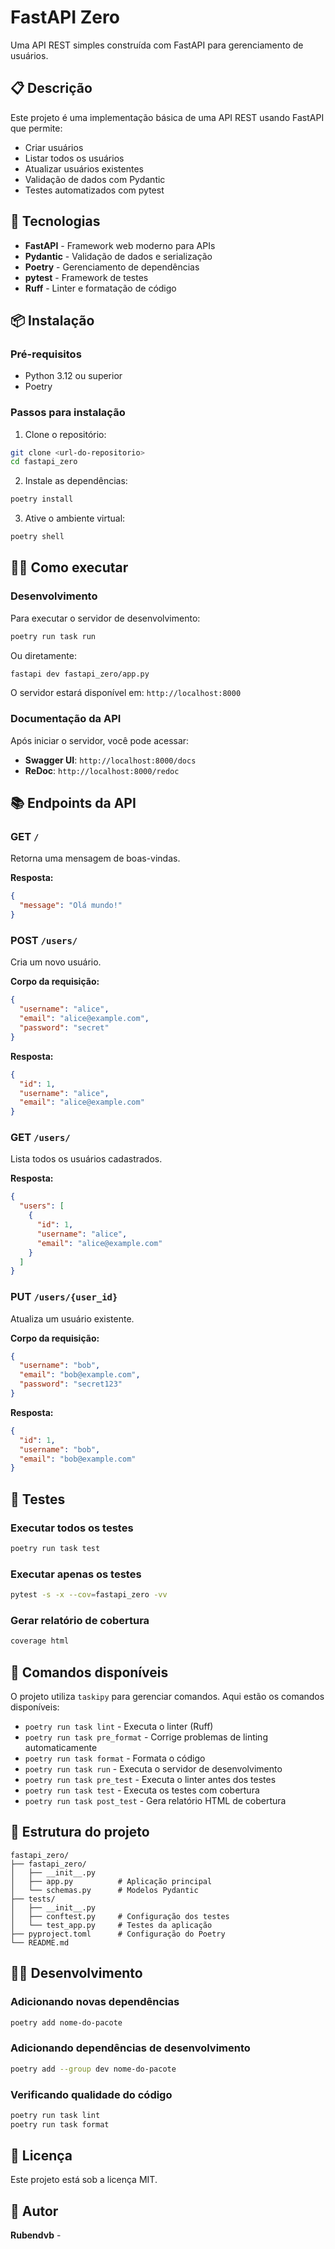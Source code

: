 # FastAPI Zero

Uma API REST simples construída com FastAPI para gerenciamento de usuários.

## 📋 Descrição

Este projeto é uma implementação básica de uma API REST usando FastAPI que permite:

- Criar usuários
- Listar todos os usuários
- Atualizar usuários existentes
- Validação de dados com Pydantic
- Testes automatizados com pytest

## 🚀 Tecnologias

- **FastAPI** - Framework web moderno para APIs
- **Pydantic** - Validação de dados e serialização
- **Poetry** - Gerenciamento de dependências
- **pytest** - Framework de testes
- **Ruff** - Linter e formatação de código

## 📦 Instalação

### Pré-requisitos

- Python 3.12 ou superior
- Poetry

### Passos para instalação

1. Clone o repositório:

```bash
git clone <url-do-repositorio>
cd fastapi_zero
```

2. Instale as dependências:

```bash
poetry install
```

3. Ative o ambiente virtual:

```bash
poetry shell
```

## 🏃‍♂️ Como executar

### Desenvolvimento

Para executar o servidor de desenvolvimento:

```bash
poetry run task run
```

Ou diretamente:

```bash
fastapi dev fastapi_zero/app.py
```

O servidor estará disponível em: `http://localhost:8000`

### Documentação da API

Após iniciar o servidor, você pode acessar:

- **Swagger UI**: `http://localhost:8000/docs`
- **ReDoc**: `http://localhost:8000/redoc`

## 📚 Endpoints da API

### GET `/`

Retorna uma mensagem de boas-vindas.

**Resposta:**

```json
{
  "message": "Olá mundo!"
}
```

### POST `/users/`

Cria um novo usuário.

**Corpo da requisição:**

```json
{
  "username": "alice",
  "email": "alice@example.com",
  "password": "secret"
}
```

**Resposta:**

```json
{
  "id": 1,
  "username": "alice",
  "email": "alice@example.com"
}
```

### GET `/users/`

Lista todos os usuários cadastrados.

**Resposta:**

```json
{
  "users": [
    {
      "id": 1,
      "username": "alice",
      "email": "alice@example.com"
    }
  ]
}
```

### PUT `/users/{user_id}`

Atualiza um usuário existente.

**Corpo da requisição:**

```json
{
  "username": "bob",
  "email": "bob@example.com",
  "password": "secret123"
}
```

**Resposta:**

```json
{
  "id": 1,
  "username": "bob",
  "email": "bob@example.com"
}
```

## 🧪 Testes

### Executar todos os testes

```bash
poetry run task test
```

### Executar apenas os testes

```bash
pytest -s -x --cov=fastapi_zero -vv
```

### Gerar relatório de cobertura

```bash
coverage html
```

## 🔧 Comandos disponíveis

O projeto utiliza `taskipy` para gerenciar comandos. Aqui estão os comandos disponíveis:

- `poetry run task lint` - Executa o linter (Ruff)
- `poetry run task pre_format` - Corrige problemas de linting automaticamente
- `poetry run task format` - Formata o código
- `poetry run task run` - Executa o servidor de desenvolvimento
- `poetry run task pre_test` - Executa o linter antes dos testes
- `poetry run task test` - Executa os testes com cobertura
- `poetry run task post_test` - Gera relatório HTML de cobertura

## 📁 Estrutura do projeto

```
fastapi_zero/
├── fastapi_zero/
│   ├── __init__.py
│   ├── app.py          # Aplicação principal
│   └── schemas.py      # Modelos Pydantic
├── tests/
│   ├── __init__.py
│   ├── conftest.py     # Configuração dos testes
│   └── test_app.py     # Testes da aplicação
├── pyproject.toml      # Configuração do Poetry
└── README.md
```

## 👨‍💻 Desenvolvimento

### Adicionando novas dependências

```bash
poetry add nome-do-pacote
```

### Adicionando dependências de desenvolvimento

```bash
poetry add --group dev nome-do-pacote
```

### Verificando qualidade do código

```bash
poetry run task lint
poetry run task format
```

## 📝 Licença

Este projeto está sob a licença MIT.

## 👤 Autor

**Rubendvb** - []()
